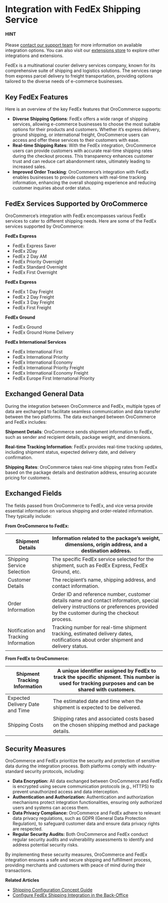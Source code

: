 <a id="integrations-shipping-fedex"></a>

# Integration with FedEx Shipping Service

#### HINT
Please <a href="https://oroinc.com/contact-us/" target="_blank">contact our support team</a> for more information on available integration options. You can also visit our <a href="https://extensions.oroinc.com/" target="_blank">extensions store</a> to explore other integrations and extensions.

FedEx is a multinational courier delivery services company, known for its comprehensive suite of shipping and logistics solutions. The  services range from express parcel delivery to freight transportation, providing options tailored to the diverse needs of e-commerce businesses.

## Key FedEx Features

Here is an overview of the key FedEx features that OroCommerce supports:

* **Diverse Shipping Options**: FedEx offers a wide range of shipping services, allowing e-commerce businesses to choose the most suitable options for their products and customers. Whether it’s express delivery, ground shipping, or international freight, OroCommerce users can access and offer these services to their customers with ease.
* **Real-time Shipping Rates**: With the FedEx integration, OroCommerce users can provide customers with accurate real-time shipping rates during the checkout process. This transparency enhances customer trust and can reduce cart abandonment rates, ultimately leading to increased sales.
* **Improved Order Tracking**: OroCommerce’s integration with FedEx enables businesses to provide customers with real-time tracking information, enhancing the overall shopping experience and reducing customer inquiries about order status.

## FedEx Services Supported by OroCommerce

OroCommerce’s integration with FedEx encompasses various FedEx services to cater to different shipping needs. Here are some of the FedEx services supported by OroCommerce:

**FedEx Express**

* FedEx Express Saver
* FedEx 2Day
* FedEx 2 Day AM
* FedEx Priority Overnight
* FedEx Standard Overnight
* FedEx First Overnight

**FedEx Express**

* FedEx 1 Day Freight
* FedEx 2 Day Freight
* FedEx 3 Day Freight
* FedEx First Freight

**FedEx Ground**

* FedEx Ground
* FedEx Ground Home Delivery

**FedEx International Services**

* FedEx International First
* FedEx International Priority
* FedEx International Economy
* FedEx International Priority Freight
* FedEx International Economy Freight
* FedEx Europe First International Priority

## Exchanged General Data

During the integration between OroCommerce and FedEx, multiple types of data are exchanged to facilitate seamless communication and data transfer between the two platforms. The data exchanged between OroCommerce and FedEx includes:

**Shipment Details**: OroCommerce sends shipment information to FedEx, such as sender and recipient details, package weight, and dimensions.

**Real-time Tracking Information**: FedEx provides real-time tracking updates, including shipment status, expected delivery date, and delivery confirmation.

**Shipping Rates**: OroCommerce takes real-time shipping rates from FedEx based on the package details and destination address, ensuring accurate pricing for customers.

## Exchanged Fields

The fields passed from OroCommerce to FedEx, and vice versa provide essential information on various shipping and order-related information. They typically include:

**From OroCommerce to FedEx:**

| Shipment Details                      | Information related to the package’s weight, dimensions, origin address, and a destination address.                                                                              |
|---------------------------------------|----------------------------------------------------------------------------------------------------------------------------------------------------------------------------------|
| Shipping Service Selection            | The specific FedEx service selected for the shipment, such as FedEx Express, FedEx Ground, etc.                                                                                  |
| Customer Details                      | The recipient’s name, shipping address, and contact information.                                                                                                                 |
| Order Information                     | Order ID and reference number, customer details name and contact information, special delivery instructions or preferences provided by the customer during the checkout process. |
| Notification and Tracking Information | Tracking number for real-time shipment tracking, estimated delivery dates, notifications about order shipment and delivery status.                                               |

**From FedEx to OroCommerce:**

| Shipment Tracking Information   | A unique identifier assigned by FedEx to track the specific shipment. This number is used for tracking purposes and can be shared with customers.   |
|---------------------------------|-----------------------------------------------------------------------------------------------------------------------------------------------------|
| Expected Delivery Date and Time | The estimated date and time when the shipment is expected to be delivered.                                                                          |
| Shipping Costs                  | Shipping rates and associated costs based on the chosen shipping method and package details.                                                        |

## Security Measures

OroCommerce and FedEx prioritize the security and protection of sensitive data during the integration process. Both platforms comply with industry-standard security protocols, including:

- **Data Encryption:** All data exchanged between OroCommerce and FedEx is encrypted using secure communication protocols (e.g., HTTPS) to prevent unauthorized access and data interception.
- **Authentication and Authorization:** Authentication and authorization mechanisms protect integration functionalities, ensuring only authorized users and systems can access them.
- **Data Privacy Compliance:** OroCommerce and FedEx adhere to relevant data privacy regulations, such as GDPR (General Data Protection Regulation), to safeguard customer data and ensure data privacy rights are respected.
- **Regular Security Audits:** Both OroCommerce and FedEx conduct regular security audits and vulnerability assessments to identify and address potential security risks.

By implementing these security measures, OroCommerce and FedEx integration ensures a safe and secure shipping and fulfillment process, providing merchants and customers with peace of mind during their transactions.

**Related Articles**

* [Shipping Configuration Concept Guide](../../../concept-guides/administration/shipping-configuration/index.md#admin-guide-shipping)
* [Configure FedEx Shipping Integration in the Back-Office](../../../back-office/system/integrations/shipping-integration/fedex.md#doc-integrations-fedex)
